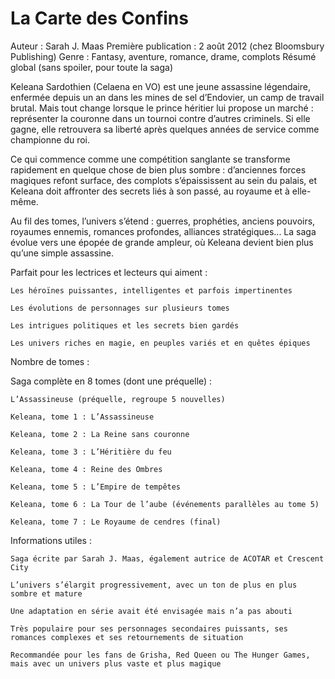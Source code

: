 # La Carte des Confins

Auteur : Sarah J. Maas
Première publication : 2 août 2012 (chez Bloomsbury Publishing)
Genre : Fantasy, aventure, romance, drame, complots
Résumé global (sans spoiler, pour toute la saga)

Keleana Sardothien (Celaena en VO) est une jeune assassine légendaire, enfermée depuis un an dans les mines de sel d’Endovier, un camp de travail brutal. Mais tout change lorsque le prince héritier lui propose un marché : représenter la couronne dans un tournoi contre d’autres criminels. Si elle gagne, elle retrouvera sa liberté après quelques années de service comme championne du roi.

Ce qui commence comme une compétition sanglante se transforme rapidement en quelque chose de bien plus sombre : d’anciennes forces magiques refont surface, des complots s’épaississent au sein du palais, et Keleana doit affronter des secrets liés à son passé, au royaume et à elle-même.

Au fil des tomes, l’univers s’étend : guerres, prophéties, anciens pouvoirs, royaumes ennemis, romances profondes, alliances stratégiques... La saga évolue vers une épopée de grande ampleur, où Keleana devient bien plus qu’une simple assassine.

Parfait pour les lectrices et lecteurs qui aiment :

    Les héroïnes puissantes, intelligentes et parfois impertinentes

    Les évolutions de personnages sur plusieurs tomes

    Les intrigues politiques et les secrets bien gardés

    Les univers riches en magie, en peuples variés et en quêtes épiques

Nombre de tomes :

Saga complète en 8 tomes (dont une préquelle) :

    L’Assassineuse (préquelle, regroupe 5 nouvelles)

    Keleana, tome 1 : L’Assassineuse

    Keleana, tome 2 : La Reine sans couronne

    Keleana, tome 3 : L’Héritière du feu

    Keleana, tome 4 : Reine des Ombres

    Keleana, tome 5 : L’Empire de tempêtes

    Keleana, tome 6 : La Tour de l’aube (événements parallèles au tome 5)

    Keleana, tome 7 : Le Royaume de cendres (final)

Informations utiles :

    Saga écrite par Sarah J. Maas, également autrice de ACOTAR et Crescent City

    L’univers s’élargit progressivement, avec un ton de plus en plus sombre et mature

    Une adaptation en série avait été envisagée mais n’a pas abouti

    Très populaire pour ses personnages secondaires puissants, ses romances complexes et ses retournements de situation

    Recommandée pour les fans de Grisha, Red Queen ou The Hunger Games, mais avec un univers plus vaste et plus magique
